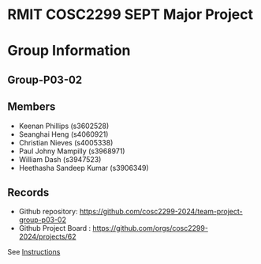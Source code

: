 
# RMIT COSC2299 SEPT Major Project

# Group Information

## Group-P03-02

## Members
* Keenan Phillips (s3602528)
* Seanghai Heng (s4060921)
* Christian Nieves (s4005338)
* Paul Johny Mampilly (s3968971)
* William Dash (s3947523)
* Heethasha Sandeep Kumar (s3906349)

## Records

* Github repository: https://github.com/cosc2299-2024/team-project-group-p03-02
* Github Project Board : https://github.com/orgs/cosc2299-2024/projects/62

See [Instructions](INSTRUCTIONS.md)
